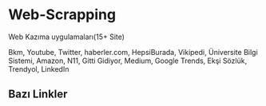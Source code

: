 # Web-Scrapping
 Web Kazıma uygulamaları(15+ Site)<br>

Bkm, Youtube, Twitter, haberler.com,  HepsiBurada, Vikipedi, Üniversite Bilgi Sistemi, Amazon, N11, Gitti Gidiyor, Medium, Google Trends, Ekşi Sözlük, Trendyol, LinkedIn

## Bazı Linkler 

